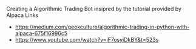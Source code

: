 Creating a Algorithmic Trading Bot insipred by the tutorial provided by Alpaca
Links
- https://medium.com/geekculture/algorithmic-trading-in-python-with-alpaca-675f16996c5
- https://www.youtube.com/watch?v=iF7osyiDkBY&t=523s
